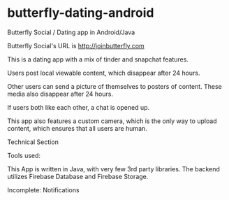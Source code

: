 # butterfly-dating-android
Butterfly Social / Dating app in Android/Java

Butterfly Social's URL is http://joinbutterfly.com

This is a dating app with a mix of tinder and snapchat features.

Users post local viewable content, which disappear after 24 hours.

Other users can send a picture of themselves to posters of content. These media also disappear after 24 hours.

If users both like each other, a chat is opened up.

This app also features a custom camera, which is the only way to upload content, which ensures that all users are human.

Technical Section

Tools used:

This App is written in Java, with very few 3rd party libraries.
The backend utilizes Firebase Database and Firebase Storage.

Incomplete: Notifications
